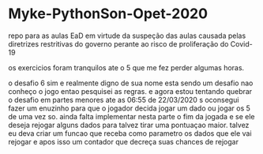 # Myke-PythonSon-Opet-2020
repo para as aulas EaD em virtude da suspeção das aulas causada pelas diretrizes restritivas do governo
perante ao risco de proliferação do Covid-19

os exercicios foram tranquilos ate o 5 que me fez perder algumas horas.

o desafio 6 sim e realmente digno de sua nome esta sendo um desafio
nao conheço o jogo entao pesquisei as regras. e agora estou tentando quebrar o desafio em partes menores
ate as 06:55 de 22/03/2020 s oconsegui fazer um enuzinho para que o jogador decida jogar um dado ou jogar os 5 de uma vez so.
ainda falta implementar nesta parte o fim da jogada e se ele deseja rejogar alguns dados para talvez tirar uma pontuaçao maior. 
talvez eu deva criar um funcao que receba como parametro os dados que ele vai rejogar e apos isso um contador que decreça suas chances de rejogar